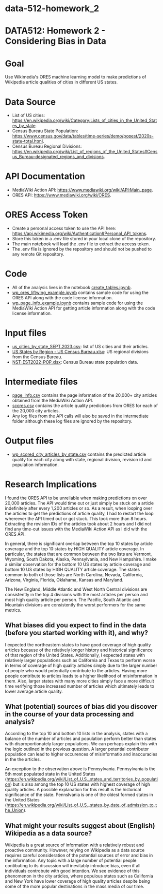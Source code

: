 # data-512-homework_2

# DATA512: Homework 2 - Considering Bias in Data

# Goal
Use Wikimedia's ORES machine learning model to make predictions of Wikipedia article qualities of cities in different US states.

# Data Source
- List of US cities: https://en.wikipedia.org/wiki/Category:Lists_of_cities_in_the_United_States_by_state.
- Census Bureau State Population: https://www.census.gov/data/tables/time-series/demo/popest/2020s-state-total.html.
- Census Bureau Regional Divisions: https://en.wikipedia.org/wiki/List_of_regions_of_the_United_States#Census_Bureau–designated_regions_and_divisions.

# API Documentation
- MediaWiki Action API: https://www.mediawiki.org/wiki/API:Main_page.
- ORES API: https://www.mediawiki.org/wiki/ORES.

# ORES Access Token
- Create a personal access token to use the API here: https://api.wikimedia.org/wiki/Authentication#Personal_API_tokens.
- Store this token in a .env file stored in your local clone of the repository.
- The main notebook will load the .env file to extract the access token.
- The .env file is ignored by the repository and should not be pushed to any remote Git repository.

# Code
- All of the analysis lives in the notebook [create_tables.ipynb](https://github.com/jmic94/data-512-homework_2/blob/main/code/create_tables.ipynb).
- [wp_ores_liftwing_example.ipynb](https://github.com/jmic94/data-512-homework_2/blob/main/code/wp_ores_liftwing_example.ipynb) contains sample code for using the ORES API along with the code license information.
- [wp_page_info_example.ipynb](https://github.com/jmic94/data-512-homework_2/blob/main/code/wp_page_info_example.ipynb) contains sample code for using the MediaWiki Action API for getting article information along with the code license information.

# Input files
- [us_cities_by_state_SEPT.2023.csv](https://github.com/jmic94/data-512-homework_2/blob/main/input/us_cities_by_state_SEPT.2023.csv): list of US cities and their articles.
- [US States by Region - US Census Bureau.xlsx](https://github.com/jmic94/data-512-homework_2/blob/main/input/US%20States%20by%20Region%20-%20US%20Census%20Bureau.xlsx): US regional divisions from the Census Bureau.
- [NST-EST2022-POP.xlsx](https://github.com/jmic94/data-512-homework_2/blob/main/input/NST-EST2022-POP.xlsx): Census Bureau state population data.

# Intermediate files
- [page_info.csv](https://github.com/jmic94/data-512-homework_2/blob/main/intermediate/page_info.csv) contains the page information of the 20,000+ city articles obtained from the MediaWiki Action API.
- [scores.csv](https://github.com/jmic94/data-512-homework_2/blob/main/intermediate/scores.csv) contains the article quality predictions from ORES for each of the 20,000 city articles.
- Any log files from the API calls will also be saved in the intermediate folder although these log files are ignored by the repository.

# Output files
- [wp_scored_city_articles_by_state.csv](https://github.com/jmic94/data-512-homework_2/blob/main/output/wp_scored_city_articles_by_state.csv) contains the predicted article quality for each city along with state, regional division, revision id and population information.

# Research Implications
I found the ORES API to be unreliable when making predictions on over 20,000 articles. The API would time out or just simply be stuck on a article indefinitely after every 1,200 articles or so. As a result, when looping over the articles to get the predictions of article quality, I had to restart the loop whereever the API timed out or got stuck. This took more than 8 hours. Extracting the revision IDs of the articles took about 2 hours and I did not find any time-out issues with the MediaWiki Action API as I did with the ORES API.

In general, there is significant overlap between the top 10 states by article coverage and the top 10 states by HIGH QUALITY article coverage. In particular, the states that are common between the two lists are Vermont, Wyoming, South Dakota, Alaska, Pennsylvania, and New Hampshire. I make a similar observation for the bottom 10 US states by article coverage and bottom 10 US states by HIGH QUALITY article coverage. The states common to both of those lists are North Carolina, Nevada, California, Arizona, Virginia, Florida, Oklahama, Kansas and Maryland.

The New England, Middle Atlantic and West North Central divisions are consistently in the top 4 divisions with the most articles per person and most high quality article per person. The Pacific, South Atlantic and Mountain divisions are consistently the worst performers for the same metrics.

## What biases did you expect to find in the data (before you started working with it), and why?
I expected the northeastern states to have good coverage of high quality articles because of the relatively longer history and historical significance of that region of the United States. Additionally, I expected states with relatively larger populations such as California and Texas to perform worse in terms of coverage of high quality articles simply due to the larger number of people who would potentially contribute to the articles. Having more people contribute to articles leads to a higher likelihood of misinformation in them. Also, larger states with many more cities simply face a more difficult time verifying those increased number of articles which ultimately leads to lower average article quality.

## What (potential) sources of bias did you discover in the course of your data processing and analysis?
According to the top 10 and bottom 10 lists in the analysis, states with a balance of the number of articles and population perform better than states with disproportionately larger populations. We can perhaps explain this with the logic outlined in the previous question. A larger potential contributor population can lead to higher occurences of misinformatio and inaccuracies in the the articles.

An exception to the observation above is Pennsylvania. Pennsylvania is the 5th most populated state in the United States (https://en.wikipedia.org/wiki/List_of_U.S._states_and_territories_by_population) but is also among the top 10 US states with highest coverage of high quality articles. A possible explanation for this result is the historical significance of the state. Pennslvania is one of the oldest formed states in the United States (https://en.wikipedia.org/wiki/List_of_U.S._states_by_date_of_admission_to_the_Union).

## What might your results suggest about (English) Wikipedia as a data source?
Wikipedia is a great source of information with a relatively robust and proactive community. However, relying on Wikipedia as a data source requires careful consideration of the potential sources of error and bias in the information. Any topic with a large number of potential people contibuting to its discussion will inevitably introduce bias, even if all individuals controbute with good intention. We see evidence of this phenomenon in the city articles, where populous states such as California and New York have lower coverage of high quality articles despite being some of the more popular destinations in the mass media of our time.
